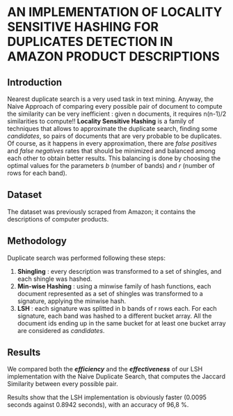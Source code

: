 # AN IMPLEMENTATION OF LOCALITY SENSITIVE HASHING FOR DUPLICATES DETECTION IN AMAZON PRODUCT DESCRIPTIONS

## Introduction
Nearest duplicate search is a very used task in text mining. Anyway, the Naive Approach of comparing every possible pair of document to compute the similarity can be very inefficient : given n documents, it requires n(n-1)/2 similarities to compute!!
**Locality Sensitive Hashing** is a family of techniques that allows to approximate the duplicate search, finding some *candidates*, so pairs of documents that are very probable to be duplicates.
Of course, as it happens in every approximation, there are *false positives* and *false negatives* rates that should be minimized and balanced among each other to obtain better results. This balancing is done by choosing the optimal values for the parameters *b* (number of bands) and *r* (number of rows for each band).

## Dataset
The dataset was previously scraped from Amazon; it contains the descriptions of computer products.

## Methodology
Duplicate search was performed following these steps:
1. **Shingling** : every description was transformed to a set of shingles, and each shingle was hashed.
2. **Min-wise Hashing** : using a minwise family of hash functions, each document represented as a set of shingles was transformed to a signature, applying the minwise hash.
3. **LSH** : each signature was splitted in b bands of r rows each. For each signature, each band was hashed to a different bucket array. All the document ids ending up in the same bucket for at least one bucket array are considered as *candidates*.

## Results
We compared both the ***efficiency*** and the ***effectiveness*** of our LSH implementation with the Naive Duplicate Search, that computes the Jaccard Similarity between every possible pair. 

Results show that the LSH implementation is obviously faster (0.0095 seconds against 0.8942 seconds), with an accuracy of 96,8 %.
